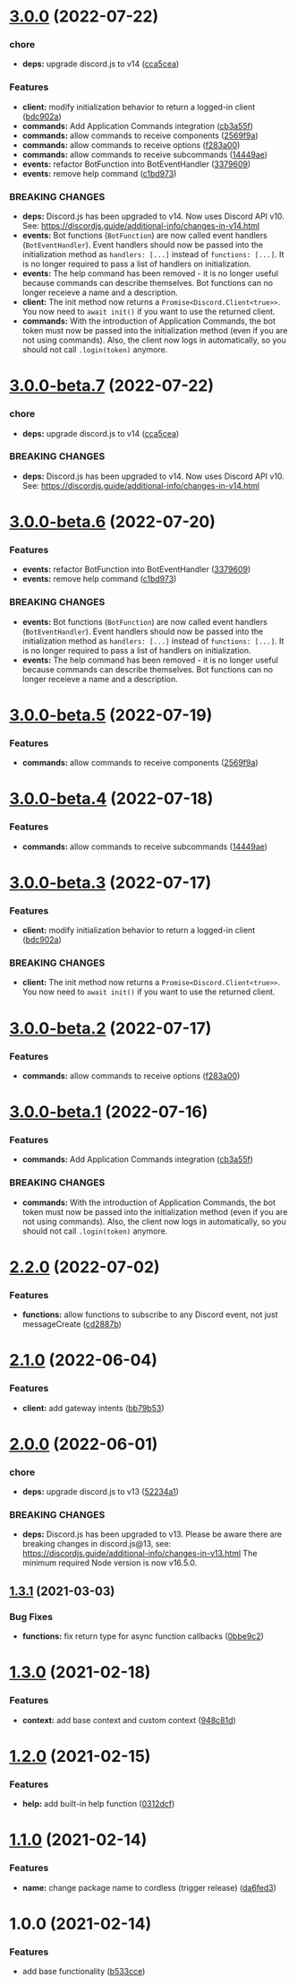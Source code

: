 # [3.0.0](https://github.com/TomerRon/cordless/compare/v2.2.0...v3.0.0) (2022-07-22)


### chore

* **deps:** upgrade discord.js to v14 ([cca5cea](https://github.com/TomerRon/cordless/commit/cca5ceaa1c29b83a334916e251f1b6f22ffa59da))


### Features

* **client:** modify initialization behavior to return a logged-in client ([bdc902a](https://github.com/TomerRon/cordless/commit/bdc902a3c222dd7c98ae2f811976270f387f4980))
* **commands:** Add Application Commands integration ([cb3a55f](https://github.com/TomerRon/cordless/commit/cb3a55fdc27bf4068172eb01190c6ed4884d72b2))
* **commands:** allow commands to receive components ([2569f9a](https://github.com/TomerRon/cordless/commit/2569f9a184e9f05a7a72889c29d160a843a57fb4))
* **commands:** allow commands to receive options ([f283a00](https://github.com/TomerRon/cordless/commit/f283a00e989a1673d4731893373fcae9e3b7e70c))
* **commands:** allow commands to receive subcommands ([14449ae](https://github.com/TomerRon/cordless/commit/14449aee71eda44a922c0b26ee00b5632bfa87de))
* **events:** refactor BotFunction into BotEventHandler ([3379609](https://github.com/TomerRon/cordless/commit/33796097fa9c95e4ed6d8102410f90faeb3b2795))
* **events:** remove help command ([c1bd973](https://github.com/TomerRon/cordless/commit/c1bd973ea0706b3d4a69983a305bb993ec1784f6))


### BREAKING CHANGES

* **deps:** Discord.js has been upgraded to v14. Now uses Discord API v10. See: https://discordjs.guide/additional-info/changes-in-v14.html
* **events:** Bot functions (`BotFunction`) are now called event handlers (`BotEventHandler`).
Event handlers should now  be passed into the initialization method as `handlers: [...]` instead of `functions: [...]`.
It is no longer required to pass a list of handlers on initialization.
* **events:** The help command has been removed - it is no longer useful because commands can describe themselves.
Bot functions can no longer receieve a name and a description.
* **client:** The init method now returns a `Promise<Discord.Client<true>>`. You now need to `await init()` if you want to use the returned client.
* **commands:** With the introduction of Application Commands, the bot token must now be passed into the initialization method (even if you are not using commands).
Also, the client now logs in automatically, so you should not call `.login(token)` anymore.

# [3.0.0-beta.7](https://github.com/TomerRon/cordless/compare/v3.0.0-beta.6...v3.0.0-beta.7) (2022-07-22)


### chore

* **deps:** upgrade discord.js to v14 ([cca5cea](https://github.com/TomerRon/cordless/commit/cca5ceaa1c29b83a334916e251f1b6f22ffa59da))


### BREAKING CHANGES

* **deps:** Discord.js has been upgraded to v14. Now uses Discord API v10. See: https://discordjs.guide/additional-info/changes-in-v14.html

# [3.0.0-beta.6](https://github.com/TomerRon/cordless/compare/v3.0.0-beta.5...v3.0.0-beta.6) (2022-07-20)


### Features

* **events:** refactor BotFunction into BotEventHandler ([3379609](https://github.com/TomerRon/cordless/commit/33796097fa9c95e4ed6d8102410f90faeb3b2795))
* **events:** remove help command ([c1bd973](https://github.com/TomerRon/cordless/commit/c1bd973ea0706b3d4a69983a305bb993ec1784f6))


### BREAKING CHANGES

* **events:** Bot functions (`BotFunction`) are now called event handlers (`BotEventHandler`).
Event handlers should now  be passed into the initialization method as `handlers: [...]` instead of `functions: [...]`.
It is no longer required to pass a list of handlers on initialization.
* **events:** The help command has been removed - it is no longer useful because commands can describe themselves.
Bot functions can no longer receieve a name and a description.

# [3.0.0-beta.5](https://github.com/TomerRon/cordless/compare/v3.0.0-beta.4...v3.0.0-beta.5) (2022-07-19)


### Features

* **commands:** allow commands to receive components ([2569f9a](https://github.com/TomerRon/cordless/commit/2569f9a184e9f05a7a72889c29d160a843a57fb4))

# [3.0.0-beta.4](https://github.com/TomerRon/cordless/compare/v3.0.0-beta.3...v3.0.0-beta.4) (2022-07-18)


### Features

* **commands:** allow commands to receive subcommands ([14449ae](https://github.com/TomerRon/cordless/commit/14449aee71eda44a922c0b26ee00b5632bfa87de))

# [3.0.0-beta.3](https://github.com/TomerRon/cordless/compare/v3.0.0-beta.2...v3.0.0-beta.3) (2022-07-17)


### Features

* **client:** modify initialization behavior to return a logged-in client ([bdc902a](https://github.com/TomerRon/cordless/commit/bdc902a3c222dd7c98ae2f811976270f387f4980))


### BREAKING CHANGES

* **client:** The init method now returns a `Promise<Discord.Client<true>>`. You now need to `await init()` if you want to use the returned client.

# [3.0.0-beta.2](https://github.com/TomerRon/cordless/compare/v3.0.0-beta.1...v3.0.0-beta.2) (2022-07-17)


### Features

* **commands:** allow commands to receive options ([f283a00](https://github.com/TomerRon/cordless/commit/f283a00e989a1673d4731893373fcae9e3b7e70c))

# [3.0.0-beta.1](https://github.com/TomerRon/cordless/compare/v2.2.0...v3.0.0-beta.1) (2022-07-16)


### Features

* **commands:** Add Application Commands integration ([cb3a55f](https://github.com/TomerRon/cordless/commit/cb3a55fdc27bf4068172eb01190c6ed4884d72b2))


### BREAKING CHANGES

* **commands:** With the introduction of Application Commands, the bot token must now be passed into the initialization method (even if you are not using commands).
Also, the client now logs in automatically, so you should not call `.login(token)` anymore.

# [2.2.0](https://github.com/TomerRon/cordless/compare/v2.1.0...v2.2.0) (2022-07-02)


### Features

* **functions:** allow functions to subscribe to any Discord event, not just messageCreate ([cd2887b](https://github.com/TomerRon/cordless/commit/cd2887b1cd192af137e3d6edb25baa3e7a186586))

# [2.1.0](https://github.com/TomerRon/cordless/compare/v2.0.0...v2.1.0) (2022-06-04)


### Features

* **client:** add gateway intents ([bb79b53](https://github.com/TomerRon/cordless/commit/bb79b53f15bdb5339b1e6f279036adf425b6b1f0))

# [2.0.0](https://github.com/TomerRon/cordless/compare/v1.3.1...v2.0.0) (2022-06-01)


### chore

* **deps:** upgrade discord.js to v13 ([52234a1](https://github.com/TomerRon/cordless/commit/52234a19b3551208ef4d74f53968467f618b5f97))


### BREAKING CHANGES

* **deps:** Discord.js has been upgraded to v13.
Please be aware there are breaking changes in discord.js@13, see: https://discordjs.guide/additional-info/changes-in-v13.html
The minimum required Node version is now v16.5.0.

## [1.3.1](https://github.com/TomerRon/cordless/compare/v1.3.0...v1.3.1) (2021-03-03)


### Bug Fixes

* **functions:** fix return type for async function callbacks ([0bbe9c2](https://github.com/TomerRon/cordless/commit/0bbe9c2a93430696ffba9929c8a37337e399e319))

# [1.3.0](https://github.com/TomerRon/cordless/compare/v1.2.0...v1.3.0) (2021-02-18)


### Features

* **context:** add base context and custom context ([948c81d](https://github.com/TomerRon/cordless/commit/948c81dad39ebe3847462ac438116d130153c13a))

# [1.2.0](https://github.com/TomerRon/cordless/compare/v1.1.0...v1.2.0) (2021-02-15)


### Features

* **help:** add built-in help function ([0312dcf](https://github.com/TomerRon/cordless/commit/0312dcf7e4110e5f13346726beaca45f9030a11b))

# [1.1.0](https://github.com/TomerRon/cordless/compare/v1.0.0...v1.1.0) (2021-02-14)


### Features

* **name:** change package name to cordless (trigger release) ([da6fed3](https://github.com/TomerRon/cordless/commit/da6fed3e27a264a353076f83481c5e80b184e6ec))

# 1.0.0 (2021-02-14)


### Features

* add base functionality ([b533cce](https://github.com/TomerRon/cordless/commit/b533cce2933d7687b03ed635e0717b4a4722512c))
